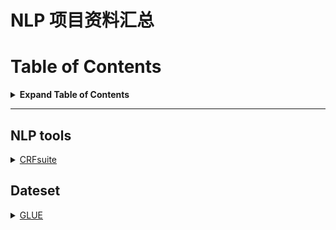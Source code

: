 # NLP 项目资料汇总

# Table of Contents

<details>

<summary><b>Expand Table of Contents</b></summary><blockquote><p align="justify">
- [NLP 项目资料汇总](#nlp-项目资料汇总)
- [Table of Contents](#table-of-contents)
  - [NLP tools](#nlp-tools)
  - [Dateset](#dateset)
</p></blockquote></details>

---

## NLP tools

<!-- <details>
<summary>&bull <a href="" > </a> </summary><blockquote><p align="justify">

</p></blockquote></details> -->

<details>
<summary> <a href="http://www.chokkan.org/software/crfsuite/" > CRFsuite </a> </summary><blockquote><p align="justify">
A fast implementation of Conditional Random Fields (CRFs)
</p></blockquote></details>

## Dateset

<details>
<summary> <a href="https://gluebenchmark.com" > GLUE </a> </summary><blockquote><p align="justify">
The General Language Understanding Evaluation (GLUE) benchmark is a collection of resources for training, evaluating, and analyzing natural language understanding systems. GLUE consists of:</p>
<p align="justify">A benchmark of nine sentence- or sentence-pair language understanding tasks built on established existing datasets and selected to cover a diverse range of dataset sizes, text genres, and degrees of difficulty,</p>
<p align="justify">A diagnostic dataset designed to evaluate and analyze model performance with respect to a wide range of linguistic phenomena found in natural language, and</p>
<p align="justify">A public leaderboard for tracking performance on the benchmark and a dashboard for visualizing the performance of models on the diagnostic set.
</p></blockquote></details>
